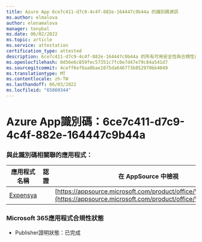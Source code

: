 ```yaml
---
title: Azure App 6ce7c411-d7c9-4c4f-882e-164447c9b44a 的識別碼資訊
ms.author: elmalova
author: elenamalova
manager: tonybal
ms.date: 06/02/2022
ms.topic: article
ms.service: attestation
certification_type: attested
description: 6ce7c411-d7c9-4c4f-882e-164447c9b44a 的所有可用安全性與合規性資訊。
ms.openlocfilehash: 0d56e6c859fec57351c7fc0e7d47e79c84a541d7
ms.sourcegitcommit: 4ceff6ef6aa0bae1075da646773b852970bb4049
ms.translationtype: MT
ms.contentlocale: zh-TW
ms.lasthandoff: 06/03/2022
ms.locfileid: "65869344"
---
```

# <a name="azure-app-id-6ce7c411-d7c9-4c4f-882e-164447c9b44a"></a>Azure App識別碼：6ce7c411-d7c9-4c4f-882e-164447c9b44a


### <a name="apps-associated-with-this-id"></a>與此識別碼相關聯的應用程式：
| **應用程式名稱** | **認證** | **在 AppSource 中檢視** |
|--------------|---------------|-----------------------|
| [Expensya](../forward/WA200003924.md) |  | [https://appsource.microsoft.com/product/office/WA200003924](https://appsource.microsoft.com/product/office/WA200003924) |

### <a name="microsoft-365-app-compliance-status"></a>Microsoft 365應用程式合規性狀態
- Publisher證明狀態：已完成
